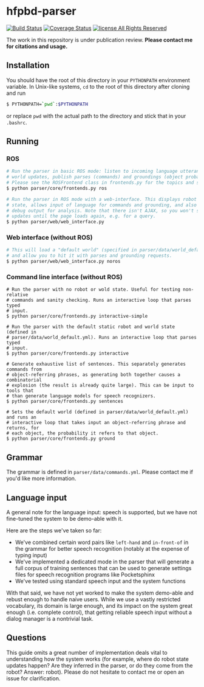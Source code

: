 # hfpbd-parser

[![Build Status](https://travis-ci.org/mbforbes/hfpbd-parser.svg?branch=master)](https://travis-ci.org/mbforbes/hfpbd-parser)
[![Coverage Status](https://img.shields.io/coveralls/mbforbes/hfpbd-parser.svg)](https://coveralls.io/r/mbforbes/hfpbd-parser?branch=master)
[![license All Rights Reserved](http://b.repl.ca/v1/license-All%20Rights%20Reserved-red.png)](
https://github.com/mbforbes/hfpbd-parser/blob/master/LICENSE.txt)

The work in this repository is under publication review. **Please contact me for citations and usage.**

## Installation
You should have the root of this directory in your `PYTHONPATH` environment variable. In Unix-like systems, `cd` to the root of this directory after cloning and run
```bash
$ PYTHONPATH=`pwd`:$PYTHONPATH
```

or replace `pwd` with the actual path to the directory and stick that in your `.bashrc`.

## Running

### ROS
```bash
# Run the parser in basic ROS mode: listen to incoming language utterances and
# world updates, publish parses (commands) and groundings (object probabilities).
# Please see the ROSFrontend class in frontends.py for the topics and services.
$ python parser/core/frontends.py ros

# Run the parser in ROS mode with a web-interface. This displays robot and world
# state, allows input of language for commands and grounding, and also shows
# debug output for analysis. Note that there isn't AJAX, so you won't see state
# updates until the page loads again, e.g. for a query.
$ python parser/web/web_interface.py
```

### Web interface (without ROS)
```bash
# This will load a "default world" (specified in parser/data/world_default.yml)
# and allow you to hit it with parses and grounding requests.
$ python parser/web/web_interface.py noros
```

### Command line interface (without ROS)
```
# Run the parser with no robot or wold state. Useful for testing non-relative
# commands and sanity checking. Runs an interactive loop that parses typed
# input.
$ python parser/core/frontends.py interactive-simple

# Run the parser with the default static robot and world state (defined in
# parser/data/world_default.yml). Runs an interactive loop that parses typed
# input.
$ python parser/core/frontends.py interactive

# Generate exhaustive list of sentences. This separately generates commands from
# object-referring phrases, as generating both together causes a combinatorial
# explosion (the result is already quite large). This can be input to tools that
# than generate language models for speech recognizers.
$ python parser/core/frontends.py sentences

# Sets the default world (defined in parser/data/world_default.yml) and runs an
# interactive loop that takes input an object-referring phrase and returns, for
# each object, the probability it refers to that object.
$ python parser/core/frontends.py ground
```

## Grammar
The grammar is defined in `parser/data/commands.yml`. Please contact me if you'd like more information.

## Language input
A general note for the language input: speech is supported, but we have not fine-tuned the system to be demo-able with it.

Here are the steps we've taken so far:

- We've combined certain word pairs like `left-hand` and `in-front-of` in the grammar for better speech recognition (notably at the expense of typing input)
- We've implemented a dedicated mode in the parser that will generate a full corpus of training sentences that can be used to generate settings files for speech recognition programs like Pocketsphinx
- We've tested using standard speech input and the system functions

With that said, we have not yet worked to make the system demo-able and rebust enough to handle naive users. While we use a vastly restricted vocabulary, its domain is large enough, and its impact on the system great enough (i.e. complete control), that getting reliable speech input without a dialog manager is a nontrivial task.

## Questions
This guide omits a great number of implementation deals vital to understanding how the system works (for example, where do robot state updates happen? Are they inferred in the parser, or do they come from the robot? Answer: robot). Please do not hesitate to contact me or open an issue for clarification.
